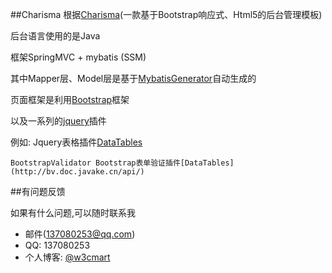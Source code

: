 ##Charisma
根据[Charisma](https://github.com/usmanhalalit/charisma)(一款基于Bootstrap响应式、Html5的后台管理模板)

后台语言使用的是Java

框架SpringMVC + mybatis (SSM)

其中Mapper层、Model层是基于[MybatisGenerator](https://github.com/ailley/MybatisGenerator)自动生成的

页面框架是利用[Bootstrap](https://github.com/twbs/bootstrap)框架

以及一系列的[jquery](https://github.com/jquery/jquery)插件

例如:
    Jquery表格插件[DataTables](https://github.com/DataTables/DataTables)
    
    BootstrapValidator Bootstrap表单验证插件[DataTables](http://bv.doc.javake.cn/api/)
    
##有问题反馈

如果有什么问题,可以随时联系我

* 邮件(137080253@qq.com)
* QQ: 137080253
* 个人博客: [@w3cmart](http://w3cmart.com/)

